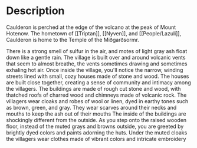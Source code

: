 # Description
Caulderon is perched at the edge of the volcano at the peak of Mount Hotenow. The hometown of [[Triptan]], [[Nyven]], and [[People/Lazuli]], Caulderon is home to the Temple of the Miðgarðsormr.   

There is a strong smell of sulfur in the air, and motes of light gray ash float down like a gentle rain. The village is built over and around volcanic vents that seem to almost breathe, the vents sometimes drawing and sometimes exhaling hot air.   Once inside the village, you'll notice the narrow, winding streets lined with small, cozy houses made of stone and wood. The houses are built close together, creating a sense of community and intimacy among the villagers. The buildings are made of rough cut stone and wood, with thatched roofs of charred wood and chimneys made of volcanic rock. The villagers wear cloaks and robes of wool or linen, dyed in earthy tones such as brown, green, and gray. They wear scarves around their necks and mouths to keep the ash out of their mouths   The inside of the buildings are shockingly different from the outside. As you step onto the raised wooden floor, instead of the muted grays and browns outside, you are greeted by brightly dyed colors and paints adorning the huts. Under the muted cloaks the villagers wear clothes made of vibrant colors and intricate embroidery
